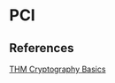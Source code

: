 # PCI






## References

[THM Cryptography Basics](https://tryhackme.com/r/room/cryptographybasics)